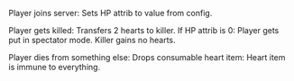 Player joins server:
    Sets HP attrib to value from config.

Player gets killed:
    Transfers 2 hearts to killer.
    If HP attrib is 0:
        Player gets put in spectator mode.
        Killer gains no hearts.

Player dies from something else:
    Drops consumable heart item:
        Heart item is immune to everything.